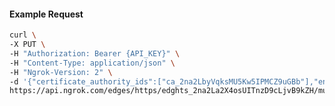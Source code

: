 <!-- Code generated for API Clients. DO NOT EDIT. -->

#### Example Request

```bash
curl \
-X PUT \
-H "Authorization: Bearer {API_KEY}" \
-H "Content-Type: application/json" \
-H "Ngrok-Version: 2" \
-d '{"certificate_authority_ids":["ca_2na2LbyVqksMU5Kw5IPMCZ9uGBb"],"enabled":true}' \
https://api.ngrok.com/edges/https/edghts_2na2La2X4osUITnzD9cLjvB9kZH/mutual_tls
```
